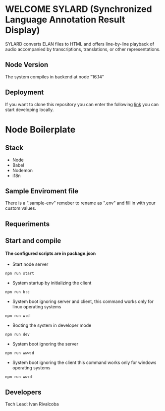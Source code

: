 # WELCOME SYLARD (Synchronized Language Annotation Result Display)
SYLARD converts ELAN files to HTML and offers line-by-line playback 
of audio accompanied by transcriptions, translations, or other representations.

## Node Version
The system compiles in backend at node "16.14"


## Deployment

If you want to clone this repository you can enter the following [link](https://github.com/rivalcoba/sylard00) you can start developing locally.


# Node Boilerplate

## Stack

- Node
- Babel
- Nodemon
- i18n

## Sample Enviroment file
There is a ".sample-env" remeber to rename as ".env" and fill in
with your custom values.

## Requeriments



## Start and compile
#### The configured scripts are in package.json

* Start node server
```sh
npm run start
```
* System startup by initializing the client
```sh
npm run b:c
```
* System boot ignoring server and client, this command works only for linux operating systems
```sh
npm run w:d
```
* Booting the system in developer mode
```sh
npm run dev
```
* System boot ignoring the server
```sh
npm run www:d 
```
* System boot ignoring the client this command works only for windows operating systems
```sh
npm run ww:d
```
 
## Developers
Tech Lead: Ivan Rivalcoba


